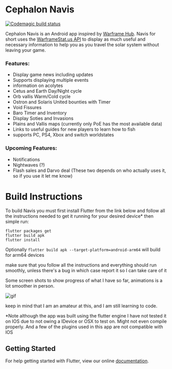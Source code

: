 # Cephalon Navis
[![Codemagic build status](https://api.codemagic.io/apps/5c82fa94767952001186ff26/5c82fa94767952001186ff25/status_badge.svg)](https://codemagic.io/apps/5c82fa94767952001186ff26/5c82fa94767952001186ff25/latest_build)

Cephalon Navis is an Android app inspired by [Warframe Hub](https://hub.warframestat.us/). Navis for short uses the [WarframeStat.us API](https://docs.warframestat.us/) to display as much useful and necessary information to help you as you travel the solar system without leaving your game.

### Features:
- Display game news including updates
- Supports displaying multiple events
- information on acolytes
- Cetus and Earth Day/Night cycle
- Orb vallis Warm/Cold cycle
- Ostron and Solaris United bounties with Timer
- Void Fissures
- Baro Timer and Inventory
- Display Soties and Invasions
- Plains and Vallis maps (currently only PoE has the most available data)
- Links to useful guides for new players to learn how to fish
- supports PC, PS4, Xbox and switch worldstates

### Upcoming Features:
- Notifications
- Nightwaves (?)
- Flash sales and Darvo deal (These two depends on who actually uses it, so if you use it let me know)


# Build Instructions

To build Navis you must first install Flutter from the link below and follow all the instructions needed to get it running for your desired device* then simple run:

```
flutter packages get
flutter build apk
flutter install
```
Optionally ```flutter build apk --target-platform=android-arm64``` will build for arm64 devices


make sure that you follow all the instructions and everything should run smoothly, unless there's a bug in which case report it so I can take care of it

Some screen shots to show progress of what I have so far, animations is a lot smoother in person.

![gif](assets/demo.gif)

keep in mind that I am an amateur at this, and I am still learning to code.

*Note although the app was built using the flutter engine I have not tested it on IOS due to not owing a IDevice or OSX to test on. Might not even compile properly. And a few of the plugins used in this app are not compatible with IOS

## Getting Started

For help getting started with Flutter, view our online
[documentation](https://flutter.dev/docs).
